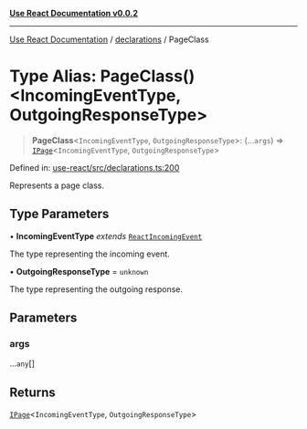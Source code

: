 [**Use React Documentation v0.0.2**](../../README.md)

***

[Use React Documentation](../../modules.md) / [declarations](../README.md) / PageClass

# Type Alias: PageClass()\<IncomingEventType, OutgoingResponseType\>

> **PageClass**\<`IncomingEventType`, `OutgoingResponseType`\>: (...`args`) => [`IPage`](../interfaces/IPage.md)\<`IncomingEventType`, `OutgoingResponseType`\>

Defined in: [use-react/src/declarations.ts:200](https://github.com/stonemjs/use-react/blob/0635de04acc6b3a5c28dcf07d1e12a39a8b5e0b9/src/declarations.ts#L200)

Represents a page class.

## Type Parameters

• **IncomingEventType** *extends* [`ReactIncomingEvent`](ReactIncomingEvent.md)

The type representing the incoming event.

• **OutgoingResponseType** = `unknown`

The type representing the outgoing response.

## Parameters

### args

...`any`[]

## Returns

[`IPage`](../interfaces/IPage.md)\<`IncomingEventType`, `OutgoingResponseType`\>
